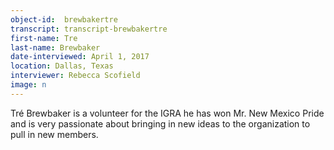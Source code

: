 ```yaml
---
object-id:  brewbakertre 
transcript: transcript-brewbakertre  
first-name: Tre
last-name: Brewbaker
date-interviewed: April 1, 2017
location: Dallas, Texas
interviewer: Rebecca Scofield
image: n
---
```

Tré Brewbaker is a volunteer for the IGRA he has won Mr. New Mexico Pride and is very passionate about bringing in new ideas to the organization to pull in new members.
